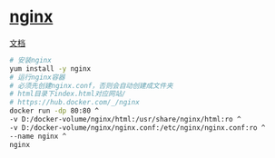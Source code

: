 # [nginx](https://nginx.org/)

[文档](https://nginx.org/en/docs/)

```bash
# 安装nginx
yum install -y nginx
# 运行nginx容器
# 必须先创建nginx.conf，否则会自动创建成文件夹
# html目录下index.html对应网站/
# https://hub.docker.com/_/nginx
docker run -dp 80:80 ^
-v D:/docker-volume/nginx/html:/usr/share/nginx/html:ro ^
-v D:/docker-volume/nginx/nginx.conf:/etc/nginx/nginx.conf:ro ^
--name nginx ^
nginx
```
